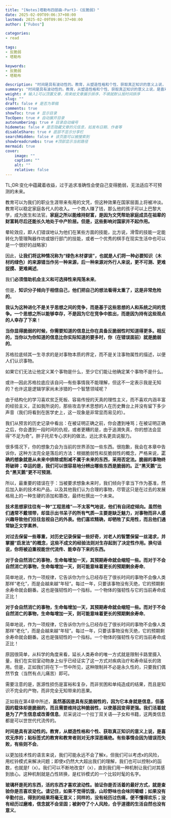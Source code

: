 ```yaml
---
title: "[Notes]塔勒布四部曲-Part3-《反脆弱》"
date: 2025-02-09T09:06:37+08:00
lastmod: 2025-02-09T09:06:37+08:00
author: ["Fubos"]

categories:
- read

tags:
- 反脆弱
- 塔勒布

keywords:
- 反脆弱
- 塔勒布

description: "时间是具有波动性的。教育，从塑造性格和个性、获取真正知识的意义上说，是喜欢无序的；贴标签式的教育和教育者则对无序深恶痛绝。有些事情会因为错误而失败，有些则不会。" # 文章描述，与搜索优化相关
summary: "时间是具有波动性的。教育，从塑造性格和个性、获取真正知识的意义上说，是喜欢无序的；贴标签式的教育和教育者则对无序深恶痛绝。有些事情会因为错误而失败，有些则不会。" # 文章简单描述，会展示在主页
weight: # 输入1可以顶置文章，用来给文章展示排序，不填就默认按时间排序
slug: ""
draft: false # 是否为草稿
comments: true
showToc: true # 显示目录
TocOpen: true # 自动展开目录
autonumbering: true # 目录自动编号
hidemeta: false # 是否隐藏文章的元信息，如发布日期、作者等
disableShare: true # 底部不显示分享栏
searchHidden: false # 该页面可以被搜索到
showbreadcrumbs: true #顶部显示当前路径
mermaid: true
cover:
    image: ""
    caption: ""
    alt: ""
    relative: false
---
```

TL;DR:变化中蕴藏着收益，过于追求准确性会使自己变得脆弱，无法适应不可预测的未来。


教育可以为我们的职业生涯带来有用的文凭，但这种效果在国家层面上将被冲淡。教育可以稳定家庭各代人的收入。一个商人赚了钱，那么他的孩子可以上巴黎大学，成为医生和法官。**家庭之所以能维持财富，是因为文凭帮助家庭成员在祖辈的财富耗尽后还能长久地处于中产阶层。但是，这些影响对国家并不起作用。**

晕轮效应，即人们错误地认为他们在某些方面的技能，比方说，滑雪的技能一定能转化为管理陶器作坊或银行部门的技能，或者一个优秀的棋手在现实生活中也可以是一个很好的战略家）

因此，**让我们将这种情况称为“绿色木材谬误”，也就是人们将一种必要知识（木材的绿色）的来源错当作另一种来源，后一种来源对外行人来说，更不可测、更难捉摸、更难阐述**。

我们**必须借助机会主义和可选择性来闯荡未来**。

但是，**知识分子倾向于相信自己，他们把自己的想法看得太重了，这是非常危险的**。

**我认为这种进化不是关乎思想之间的竞争，而是基于这些思想的人和系统之间的竞争。一个思想之所以能够幸存，不是因为它在竞争中胜出，而是因为持有这些观点的人幸存了下来**！

**当你显得脆弱的时候，你需要知道的信息比你在具备反脆弱性时知道得更多。相反的，当你以为你知道的信息比你实际知道的要多时，你（在错误面前）就是脆弱的**。

苏格拉底倾其一生寻求的是对事物本质的界定，而不是关注事物属性的描述，以便人们认识事物。

如果它们无法让他定义某个事物是什么，至少它们能让他确定某个事物不是什么。

或许—因此苏格拉底应该自问—有些事情我不能理解，但这不一定表示我是无知的？也许这是逻辑学家尚未涉猎的一个智慧领域呢？

由于结构化的学习喜欢贫乏死板、容易传授的天真的理性主义，而不喜欢内涵丰富的经验主义，正如我所说的，那些攻击学术思想的人在历史舞台上并没有留下多少声音（我们将看到在医学史上，这一现象是非常显而易见的）。

我们从预言的历史记录中看出：在被证明正确之前，你会遭到唾骂；在被证明正确之后，你会遭到一段时间的仇视，或者更糟的是，由于追溯失真，你的想法会显得“不足为奇”。胖子托尼专心求利的做法，远比求名更具说服力。

很多情况下，你的想象力会为当前的世界添加一些东西。很抱歉，我会在本章中告诉你，这种方法完全是落后的方法：根据脆弱性和反脆弱性的概念，严格来说，**正确的想象就是从未来中排除或削减不属于未来的东西，采用否定法。脆弱的事物终将破碎；幸运的是，我们可以很容易地分辨出哪些东西是脆弱的。正“黑天鹅”比负“黑天鹅”更不可预测**。



所以，最重要的错误在于：当被要求想象未来时，我们倾向于拿当下作为基准，然后加入新的技术和产品，以及其他我们认为合理的事物，尽管这只是在过去的发展格局上的一种生硬的添加和篡改，最终杜撰出一个未来。

**技术思想家往往有一种“工程思维”—不太客气地说，他们有自闭症倾向。虽然他们通常不戴领带，却显示出书呆子的所有气质—主要是缺乏魅力，对事物而非人感兴趣导致他们往往忽视自己的外表。他们喜欢精确，却牺牲了实用性，而且他们通常缺乏文学素养**。

**对过去保留一些尊重，对历史记录保留一些好奇，对老人的智慧保留一丝渴求，并掌握“启发法”的概念，这些不成文的经验法则对生存起到了决定性作用。换句话说，你将被迫重视能世代流传、能幸存下来的东西。**



**对于会自然消亡的事物，生命每增加一天，其预期寿命就会缩短一些。而对于不会自然消亡的事物，生命每增加一天，则可能意味着更长的预期剩余寿命**。

简单地说，作为一项规律，它告诉你为什么已经存在了很长时间的事物不会像人类那样“老化”，而是会越来越“年轻”。每过一年，只要该事物没有灭绝，它的预期剩余寿命就会翻番。这也是强韧性的一个指标。一个物体的强韧性与它的当前寿命成正比！

**对于会自然消亡的事物，生命每增加一天，其预期寿命就会缩短一些。而对于不会自然消亡的事物，生命每增加一天，则可能意味着更长的预期剩余寿命**。

简单地说，作为一项规律，它告诉你为什么已经存在了很长时间的事物不会像人类那样“老化”，而是会越来越“年轻”。每过一年，只要该事物没有灭绝，它的预期剩余寿命就会翻番。这也是强韧性的一个指标。一个物体的强韧性与它的当前寿命成正比！



原因很简单，从科学的角度来看，延长人类寿命的唯一方式就是限制卡路里摄入量，我们在实验室动物身上似乎已经证实了这一方式对疾病治疗和寿命延长的效用。但是，正如我们将在下一节中所见，这种限制并不必是永久性的，只要我们偶然节食（当然有点儿痛苦）即可。

需要注意的是，医源性损伤是富裕和复杂，而非贫困和单纯造成的结果，而且是知识不完全的产物，而非完全无知带来的恶果。

正如我在第4章中所述，**虽然基因是具有反脆弱性的，因为它本身就是信息，但基因的载体却是脆弱的，而且需要维持这种脆弱性，以使基因变得更强。我们活着就是为了产生信息或改善信息**。尼采说过一个拉丁双关语—子女和书籍，这两类信息都是可以世世代代流传的。



**时间是具有波动性的。教育，从塑造性格和个性、获取真正知识的意义上说，是喜欢无序的；贴标签式的教育和教育者则对无序深恶痛绝。有些事情会因为错误而失败，有些则不会**。

以更加技术性的语言来说，我们可能永远不会了解x，但我们可以考虑x的风险，用杠铃模式来解决问题；即使x仍然大大超出我们的理解，我们也可以控制x的函数，也就是f（x）。我们可以不断地改变f（x），直到我们用一种机制让我们对其感到放心。这种机制就是凸性转换，是杠铃模式的一个比较时髦的名字。

**玻璃杯是死的东西，活的东西才喜欢波动性。验证你是否活着的最好方式，就是查验你是否喜欢变化。请记住，如果不觉得饥饿，山珍野味也会味同嚼蜡；如果没有辛勤付出，得到的结果将毫无意义；同样的，没有经历过伤痛，便不懂得欢乐；没有经历过磨难，信念就不会坚固；被剥夺了个人风险，合乎道德的生活自然也没有意义**。
